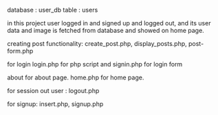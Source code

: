database : user_db
table : users

in this project user logged in and signed up and logged out, and its user data and image is fetched from database and showed on home page.

creating post functionality: create_post.php, display_posts.php, post-form.php

for login login.php for php script and signin.php for login form

about for about page.
home.php for home page.

for session out user : logout.php

for signup: insert.php, signup.php